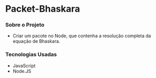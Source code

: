 # Packet-Bhaskara

### Sobre o Projeto
 - Criar um pacote no Node, que contenha a resolução completa da equação de Bhaskara.

### Tecnologias Usadas
- JavaScript
- Node.JS 
 
